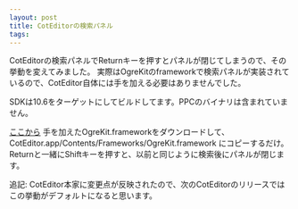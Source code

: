 ```yaml
---
layout: post
title: CotEditorの検索パネル
tags: 
---
```



CotEditorの検索パネルでReturnキーを押すとパネルが閉じてしまうので、その挙動を変えてみました。
実際はOgreKitのframeworkで検索パネルが実装されているので、CotEditor自体には手を加える必要はありませんでした。

SDKは10.6をターゲットにしてビルドしてます。PPCのバイナリは含まれていません。

[ここから][1] 手を加えたOgreKit.frameworkをダウンロードして、CotEditor.app/Contents/Frameworks/OgreKit.framework にコピーするだけ。Returnと一緒にShiftキーを押すと、以前と同じように検索後にパネルが閉じます。

追記: CotEditor本家に変更点が反映されたので、次のCotEditorのリリースではこの挙動がデフォルトになると思います。

[1]: https://dl.dropbox.com/u/86848/OgreKit_Find_Custom.zip
